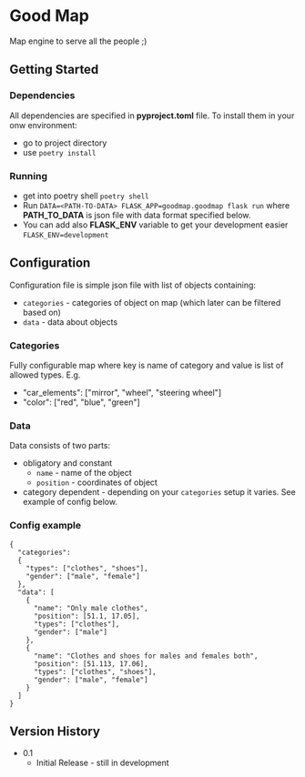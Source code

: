 # Good Map

Map engine to serve all the people ;) 

## Getting Started

### Dependencies

All dependencies are specified in __pyproject.toml__ file. To install them in your onw environment:
* go to project directory
* use `poetry install`

### Running

* get into poetry shell `poetry shell`
* Run `DATA=<PATH-TO-DATA> FLASK_APP=goodmap.goodmap flask run` where __PATH_TO_DATA__ is json file with data format
specified below.
* You can add also __FLASK_ENV__ variable to get your development easier `FLASK_ENV=development` 


## Configuration

Configuration file is simple json file with list of objects containing:
* `categories` - categories of object on map (which later can be filtered based on)
* `data` - data about objects

### Categories
Fully configurable map where key is name of category and value is list of allowed types. E.g.
* "car_elements": ["mirror", "wheel", "steering wheel"]
* "color": ["red", "blue", "green"]

### Data
Data consists of two parts:
* obligatory and constant
  * `name` - name of the object
  * `position` - coordinates of object
* category dependent - depending on your `categories` setup it varies. See example of config below.

### Config example
```
{
  "categories":
  {
    "types": ["clothes", "shoes"],
    "gender": ["male", "female"]
  },
  "data": [
    {
      "name": "Only male clothes",
      "position": [51.1, 17.05],
      "types": ["clothes"],
      "gender": ["male"]
    },
    {
      "name": "Clothes and shoes for males and females both",
      "position": [51.113, 17.06],
      "types": ["clothes", "shoes"],
      "gender": ["male", "female"]
    }
  ]
}
```

## Version History

* 0.1
    * Initial Release - still in development
